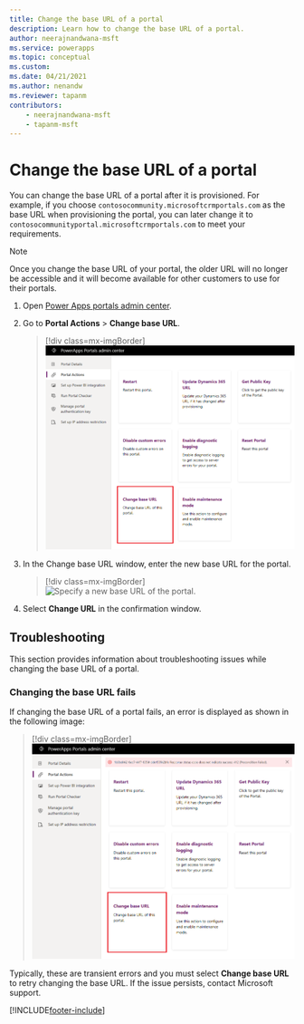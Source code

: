 ```yaml
---
title: Change the base URL of a portal
description: Learn how to change the base URL of a portal.
author: neerajnandwana-msft
ms.service: powerapps
ms.topic: conceptual
ms.custom: 
ms.date: 04/21/2021
ms.author: nenandw
ms.reviewer: tapanm
contributors:
    - neerajnandwana-msft
    - tapanm-msft
---
```


# Change the base URL of a portal

You can change the base URL of a portal after it is provisioned. For example, if you choose `contosocommunity.microsoftcrmportals.com` as the base URL when provisioning the portal, you can later change it to `contosocommunityportal.microsoftcrmportals.com` to meet your requirements.

> [!NOTE]
> Once you change the base URL of your portal, the older URL will no longer be accessible and it will become available for other customers to use for their portals.

1.	Open [Power Apps portals admin center](admin-overview.md).

2.	Go to **Portal Actions** > **Change base URL**. 

    > [!div class=mx-imgBorder]
    > ![Change base URL of a portal.](../media/change-base-url-action.png "Change base URL of a portal")

3.	In the Change base URL window, enter the new base URL for the portal.

    > [!div class=mx-imgBorder]
    > ![Specify a new base URL of the portal.](../media/change-base-url.png "Specify a new base URL of the portal")

4.	Select **Change URL** in the confirmation window.

## Troubleshooting

This section provides information about troubleshooting issues while changing the base URL of a portal.

### Changing the base URL fails

If changing the base URL of a portal fails, an error is displayed as shown in the following image:

> [!div class=mx-imgBorder]
> ![Error while changing the base URL of the portal.](../media/change-base-url-error.png "Error while changing the base URL of the portal")

Typically, these are transient errors and you must select **Change base URL** to retry changing the base URL. If the issue persists, contact Microsoft support.


[!INCLUDE[footer-include](../../../includes/footer-banner.md)]